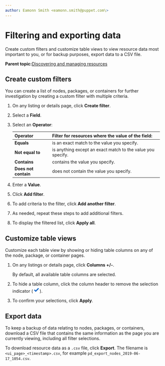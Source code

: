 ```yaml
---
author: Eamonn Smith <eamonn.smith@puppet.com\>
---
```


# Filtering and exporting data

Create custom filters and customize table views to view resource data most important to you, or for backup purposes, export data to a CSV file.

**Parent topic:**[Discovering and managing resources](inspecting_and_managing_resources.md)

## Create custom filters

You can create a list of nodes, packages, or containers for further investigation by creating a custom filter with multiple criteria.

1.  On any listing or details page, click **Create filter**.

2.  Select a **Field**.

3.  Select an **Operator**:

    |Operator|Filter for resources where the value of the field:|
    |--------|--------------------------------------------------|
    |**Equals**|is an exact match to the value you specify.|
    |**Not equal to**|is anything except an exact match to the value you specify.|
    |**Contains**|contains the value you specify.|
    |**Does not contain**|does not contain the value you specify.|

4.  Enter a **Value**.

5.  Click **Add filter**.

6.  To add criteria to the filter, click **Add another filter**.

7.  As needed, repeat these steps to add additional filters.

8.  To display the filtered list, click **Apply all**.


## Customize table views

Customize each table view by showing or hiding table columns on any of the node, package, or container pages.

1.  On any listings or details page, click **Columns +/-**.

    By default, all available table columns are selected.

2.  To hide a table column, click the column header to remove the selection indicator \(![](tick_icon.png)\).

3.  To confirm your selections, click **Apply**.


## Export data

To keep a backup of data relating to nodes, packages, or containers, download a CSV file that contains the same information as the page you are currently viewing, including all filter selections.

To download resource data as a `.csv` file, click **Export**. The filename is `<ui_page>_<timestamp>.csv`, for example `pd_export_nodes_2019-06-17_1054.csv`.

